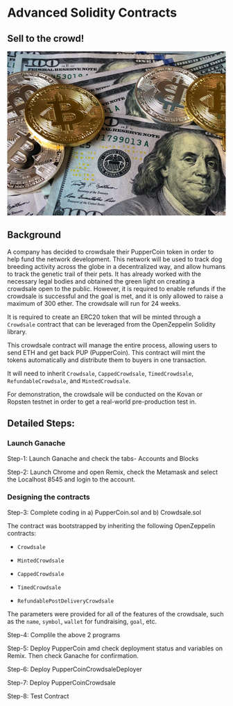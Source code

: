 # Advanced Solidity Contracts 
## Sell to the crowd!

![coin](Images/pexels_coin.jpg)


## Background

A company has decided to crowdsale their PupperCoin token in order to help fund the network development.
This network will be used to track dog breeding activity across the globe in a decentralized way, and allow humans to track the genetic trail of their pets. It has already worked with the necessary legal bodies and obtained the green light on creating a crowdsale open to the public. However, it is required to enable refunds if the crowdsale is successful and the goal is met, and it is only allowed to raise a maximum of 300 ether. The crowdsale will run for 24 weeks.

It is required to create an ERC20 token that will be minted through a `Crowdsale` contract that can be leveraged from the OpenZeppelin Solidity library.

This crowdsale contract will manage the entire process, allowing users to send ETH and get back PUP (PupperCoin).
This contract will mint the tokens automatically and distribute them to buyers in one transaction.

It will need to inherit `Crowdsale`, `CappedCrowdsale`, `TimedCrowdsale`, `RefundableCrowdsale`, and `MintedCrowdsale`.

For demonstration, the crowdsale will be conducted on the Kovan or Ropsten testnet in order to get a real-world pre-production test in.


## Detailed Steps:
### Launch Ganache
Step-1: Launch Ganache and check the tabs- Accounts and Blocks

Step-2: Launch Chrome and open Remix, check the Metamask and select the Localhost 8545 and login to the account.


### Designing the contracts
Step-3: Complete coding in a) PupperCoin.sol and b) Crowdsale.sol

The contract was bootstrapped by inheriting the following OpenZeppelin contracts:

* `Crowdsale`

* `MintedCrowdsale`

* `CappedCrowdsale`

* `TimedCrowdsale`

* `RefundablePostDeliveryCrowdsale`

The parameters were provided for all of the features of the crowdsale, such as the `name`, `symbol`, `wallet` for fundraising, `goal`, etc. 

Step-4: Complile the above 2 programs

Step-5: Deploy PupperCoin amd check deployment status and variables on Remix. Then check  Ganache for confirmation.

Step-6: Deploy PupperCoinCrowdsaleDeployer

Step-7: Deploy PupperCoinCrowdsale

Step-8: Test Contract







